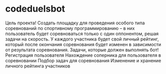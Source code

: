 # codeduelsbot
Цель проекта!
Создать площадку для проведения особого типа соревнований по спортивному программированию – в них пользователь будет соревноваться только с один оппонентом, 
решая задачи на скорость. У каждого участника будет свой личный рейтинг, который после окончания соревнования будет изменен в зависимости от результата соревнования.
Задачи, которые должен выполнять бот!
Регистрация пользователя
Нахождение соперника для пользователя в соревновании
Подбор задач для соревнования
Изменение и хранение личного рейтинга участников

